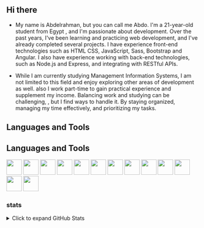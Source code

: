 ## Hi there 
- My name is Abdelrahman, but you can call me Abdo. I'm a 21-year-old student from Egypt , and I'm passionate about development. Over the past years, I've been learning and practicing web development, and I've already completed several projects. I have experience front-end technologies such as HTML CSS, JavaScript, Sass, Bootstrap and Angular. I also have experience working with back-end technologies, such as Node.js and Express, and integrating with RESTful APIs.

<!-- -   using HTML CSS, JavaScript, Sass, Bootstrap and Angular  -->
 
- While I am currently studying Management Information Systems, I am not limited to this field and enjoy exploring other areas of development as well. also I work part-time to gain practical experience and supplement my income. Balancing work and studying can be challenging, , but I find ways to handle it. By staying organized, managing my time effectively, and prioritizing my tasks.


## Languages and Tools

## Languages and Tools
<img src="https://cdn.jsdelivr.net/gh/devicons/devicon/icons/html5/html5-original.svg" width="40" height="40"/> 
<img src="https://cdn.jsdelivr.net/gh/devicons/devicon/icons/css3/css3-original.svg" width="40" height="40"/>
<img src="https://cdn.jsdelivr.net/gh/devicons/devicon/icons/javascript/javascript-original.svg" width="40" height="40"/>
<img src="https://cdn.jsdelivr.net/gh/devicons/devicon/icons/sass/sass-original.svg" width="40" height="40"/>
<img src="https://cdn.jsdelivr.net/gh/devicons/devicon/icons/bootstrap/bootstrap-original.svg" width="40" height="40"/>
<img src="https://cdn.jsdelivr.net/gh/devicons/devicon/icons/angularjs/angularjs-original.svg" width="40" height="40"/>
<img src="https://cdn.jsdelivr.net/gh/devicons/devicon/icons/nodejs/nodejs-original.svg" width="40" height="40"/>
<img src="https://cdn.jsdelivr.net/gh/devicons/devicon/icons/express/express-original.svg" width="40" height="40"/>
<img src="https://cdn.jsdelivr.net/gh/devicons/devicon/icons/mongodb/mongodb-original.svg" width="40" height="40"/>
<img src="https://cdn.jsdelivr.net/gh/devicons/devicon/icons/firebase/firebase-plain.svg" width="40" height="40"/>
<img src="https://cdn.jsdelivr.net/gh/devicons/devicon/icons/typescript/typescript-original.svg" width="40" height="40"/>
<img src="https://cdn.jsdelivr.net/gh/devicons/devicon/icons/git/git-original.svg" width="40" height="40"/>
<img src="https://cdn.jsdelivr.net/gh/devicons/devicon/icons/python/python-original.svg" width="40" height="40"/>



### stats
<details>
<summary>Click to expand GitHub Stats</summary>

[![Anurag's GitHub stats](https://github-readme-stats.vercel.app/api?username=A13DO)](https://github.com/anuraghazra/github-readme-stats)

</details>
<!-- - 📫 How to reach me: <a href="https://discord.com/users/700426889575006300">Discord</a> 
- 🎧 <a href="https://open.spotify.com/user/nxp41c270ljzha4zppa0iro9d?si=e00d3b2e66944d87">Spotify profile</a>, -->


<!--
**A13DO/A13DO** is a ✨ _special_ ✨ repository because its `README.md` (this file) appears on your GitHub profile.
- 🍿 <a href="https://letterboxd.com/Abdelrhman_Alaa/">Letterboxd profile</a>.
Here are some ideas to get you started:

- 🔭 I’m currently working on ...
- 🌱 I’m currently learning Angular, C++
- 👯 I’m looking to collaborate on ...
- 🤔 I’m looking for help with ...
- 💬 Ask me about ...
- 📫 How to reach me: ...
- 😄 Pronouns: ...
- ⚡ Fun fact: ...
-->

